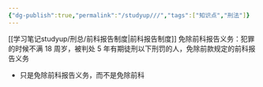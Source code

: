 ```yaml
---
{"dg-publish":true,"permalink":"/studyup///","tags":["知识点","刑法"]}
---
```


[[学习笔记studyup/刑总/前科报告制度\|前科报告制度]]
免除前科报告义务：犯罪的时候不满 18 周岁，被判处 5 年有期徒刑以下刑罚的人，免除前款规定的前科报告义务
- 只是免除前科报告义务，而不是免除前科
